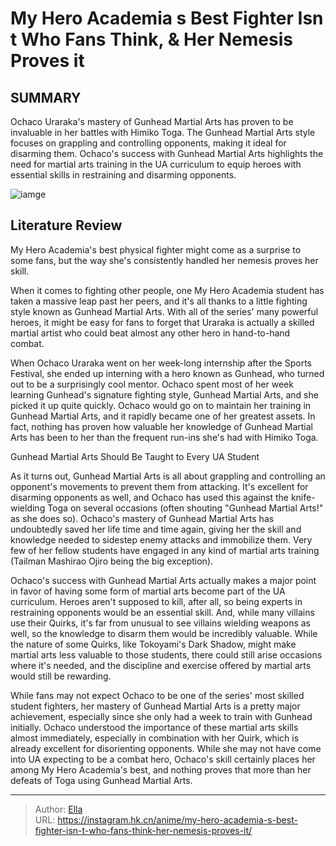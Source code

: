 # My Hero Academia s Best Fighter Isn t Who Fans Think, &amp; Her Nemesis Proves it


## SUMMARY 



  Ochaco Uraraka&#39;s mastery of Gunhead Martial Arts has proven to be invaluable in her battles with Himiko Toga.   The Gunhead Martial Arts style focuses on grappling and controlling opponents, making it ideal for disarming them.   Ochaco&#39;s success with Gunhead Martial Arts highlights the need for martial arts training in the UA curriculum to equip heroes with essential skills in restraining and disarming opponents.  

![iamge](https://static1.srcdn.com/wordpress/wp-content/uploads/2021/09/my-hero-academia-class-1-a-.jpg)

## Literature Review

My Hero Academia&#39;s best physical fighter might come as a surprise to some fans, but the way she&#39;s consistently handled her nemesis proves her skill.




When it comes to fighting other people, one My Hero Academia student has taken a massive leap past her peers, and it&#39;s all thanks to a little fighting style known as Gunhead Martial Arts. With all of the series&#39; many powerful heroes, it might be easy for fans to forget that Uraraka is actually a skilled martial artist who could beat almost any other hero in hand-to-hand combat.




When Ochaco Uraraka went on her week-long internship after the Sports Festival, she ended up interning with a hero known as Gunhead, who turned out to be a surprisingly cool mentor. Ochaco spent most of her week learning Gunhead&#39;s signature fighting style, Gunhead Martial Arts, and she picked it up quite quickly. Ochaco would go on to maintain her training in Gunhead Martial Arts, and it rapidly became one of her greatest assets. In fact, nothing has proven how valuable her knowledge of Gunhead Martial Arts has been to her than the frequent run-ins she&#39;s had with Himiko Toga.


 Gunhead Martial Arts Should Be Taught to Every UA Student 
          

As it turns out, Gunhead Martial Arts is all about grappling and controlling an opponent&#39;s movements to prevent them from attacking. It&#39;s excellent for disarming opponents as well, and Ochaco has used this against the knife-wielding Toga on several occasions (often shouting &#34;Gunhead Martial Arts!&#34; as she does so). Ochaco&#39;s mastery of Gunhead Martial Arts has undoubtedly saved her life time and time again, giving her the skill and knowledge needed to sidestep enemy attacks and immobilize them. Very few of her fellow students have engaged in any kind of martial arts training (Tailman Mashirao Ojiro being the big exception).




Ochaco&#39;s success with Gunhead Martial Arts actually makes a major point in favor of having some form of martial arts become part of the UA curriculum. Heroes aren&#39;t supposed to kill, after all, so being experts in restraining opponents would be an essential skill. And, while many villains use their Quirks, it&#39;s far from unusual to see villains wielding weapons as well, so the knowledge to disarm them would be incredibly valuable. While the nature of some Quirks, like Tokoyami&#39;s Dark Shadow, might make martial arts less valuable to those students, there could still arise occasions where it&#39;s needed, and the discipline and exercise offered by martial arts would still be rewarding.

While fans may not expect Ochaco to be one of the series&#39; most skilled student fighters, her mastery of Gunhead Martial Arts is a pretty major achievement, especially since she only had a week to train with Gunhead initially. Ochaco understood the importance of these martial arts skills almost immediately, especially in combination with her Quirk, which is already excellent for disorienting opponents. While she may not have come into UA expecting to be a combat hero, Ochaco&#39;s skill certainly places her among My Hero Academia&#39;s best, and nothing proves that more than her defeats of Toga using Gunhead Martial Arts.






---

> Author: [Ella](https://instagram.hk.cn/)  
> URL: https://instagram.hk.cn/anime/my-hero-academia-s-best-fighter-isn-t-who-fans-think-her-nemesis-proves-it/  

